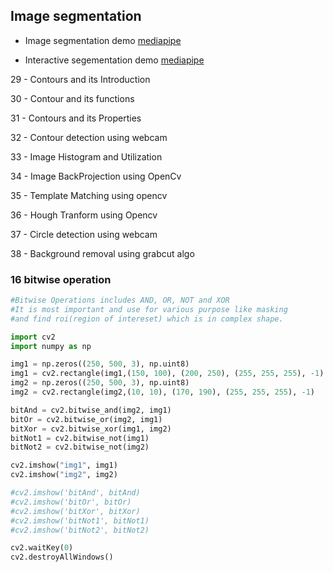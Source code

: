 ## Image segmentation

- Image segmentation demo [mediapipe](https://mediapipe-studio.webapps.google.com/studio/demo/image_segmenter)


- Interactive segementation demo [mediapipe](https://mediapipe-studio.webapps.google.com/studio/demo/interactive_segmenter)


29 - Contours and its Introduction

30 - Contour and its functions

31 - Contours and its Properties

32 - Contour detection using webcam

33 - Image Histogram and Utilization

34 - Image BackProjection using OpenCv

35 - Template Matching using opencv

36 - Hough Tranform using Opencv

37 - Circle detection using webcam

38 - Background removal using grabcut algo

### 16 bitwise operation

```py
#Bitwise Operations includes AND, OR, NOT and XOR
#It is most important and use for various purpose like masking
#and find roi(region of intereset) which is in complex shape.

import cv2
import numpy as np

img1 = np.zeros((250, 500, 3), np.uint8)
img1 = cv2.rectangle(img1,(150, 100), (200, 250), (255, 255, 255), -1)
img2 = np.zeros((250, 500, 3), np.uint8)
img2 = cv2.rectangle(img2,(10, 10), (170, 190), (255, 255, 255), -1)

bitAnd = cv2.bitwise_and(img2, img1)
bitOr = cv2.bitwise_or(img2, img1)
bitXor = cv2.bitwise_xor(img1, img2)
bitNot1 = cv2.bitwise_not(img1)
bitNot2 = cv2.bitwise_not(img2)

cv2.imshow("img1", img1)
cv2.imshow("img2", img2)

#cv2.imshow('bitAnd', bitAnd)
#cv2.imshow('bitOr', bitOr)
#cv2.imshow('bitXor', bitXor)
#cv2.imshow('bitNot1', bitNot1)
#cv2.imshow('bitNot2', bitNot2)

cv2.waitKey(0)
cv2.destroyAllWindows()
```
